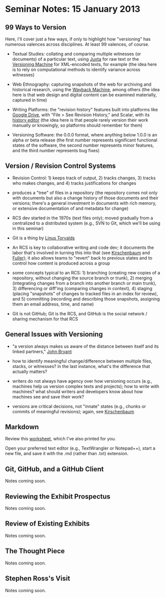 # Seminar Notes: 15 January 2013 

## 99 Ways to Version 

Here, I'll cover just a few ways, if only to highlight how "versioning" has numerous valences across disciplines. At least 99 valences, of course.   

* Textual Studies: collating and comparing multiple witnesses (or documents) of a particular text, using [Juxta](http://juxtacommons.org/) for raw text or the [Versioning Machine](http://v-machine.org) for XML-encoded texts, for example (the idea here is to rely on computational methods to identify variance across witnesses) 

* Web Ethnography: capturing snapshots of the web for archiving and historical research, using the [Wayback Machine](http://web.archive.org/web/19981202001217/http://uvic.ca/), among others (the idea here is that web design and digital content can be examined materially, captured in time) 

* Writing Platforms: the "revision history" features built into platforms like [Google Drive](http://support.google.com/drive/bin/answer.py?hl=en&answer=190843), with "File > See Revision History," and Scalar, with its [history editor](http://scalar.usc.edu/nehvectors/nicest-kids/introduction.versions) (the idea here is that people rarely version their work manually or knowingly, so platforms should remember for them) 

* Versioning Software: the 0.0.0 format, where anything below 1.0.0 is an alpha or beta release (the first number represents significant functional states of the software, the second number represents minor features, and the third number represents bug fixes) 

## Version / Revision Control Systems

* Revision Control: 1) keeps track of output, 2) tracks changes, 3) tracks who makes changes, and 4) tracks justifications for changes

* produces a "tree" of files in a repository (the repository comes not only with documents but also a change history of those documents and their versions; there's a general investment in documents with rich memory, or extensive documentation of and metadata for change) 

* RCS dev started in the 1970s (text files only); moved gradually from a centralized to a distributed system (e.g., SVN to Git, which we'll be using in this seminar) 

* Git is a thing by [Linus Torvalds](http://en.wikipedia.org/wiki/Linus_Torvalds) 

* An RCS is key to collaborative writing and code dev; it documents the labor that's involved in turning this into that (see [Kirschenbaum](http://books.google.ca/books?id=CT0oPmcrciAC&dq) and [Fuller](http://books.google.ca/books?id=1FLIHNPucroC&dq)); it also allows teams to "revert" back to previous states and to control how content is produced across a group 

* some concepts typical to an RCS: 1) branching (creating new copies of a repository, without changing the source branch or trunk), 2) merging (integrating changes from a branch into another branch or main trunk), 3) differencing or diff'ing (comparing changes in context), 4) staging (placing "snapshots" of changes to tracked files in an index for review), and 5) committing (recording and describing those snapshots, assigning them an email address, time, and name) 

* Git is not GitHub; Git is the RCS, and GitHub is the social network / sharing mechanism for that RCS

## General Issues with Versioning 

* "a version always makes us aware of the distance between itself and its linked partners," [John Bryant](http://books.google.es/books/about/The_Fluid_Text.html?hl=es&id=1w4wpOdPbu4C)  

* how to identify meaningful change/difference between multiple files, stacks, or witnesses? in the last instance, what's the difference that actually matters? 

* writers do not always have agency over how versioning occurs (e.g., machines help us version complex texts and projects); how to write with machines? what should writers and developers know about how machines see and save their work? 

* versions are critical decisions, not "innate" states (e.g., chunks or commits of meaningful revisions); again, see [Kirschenbaum](http://books.google.ca/books?id=CT0oPmcrciAC&dq)  

## Markdown 

Review this [worksheet](http://blog.lib.umn.edu/crosb002/leadership/Markdown_Cheat_Sheet.pdf), which I've also printed for you.  

Open your preferred text editor (e.g., TextWrangler or Notepad++), start a new file, and save it with the .md (rather than .txt) extension. 

## Git, GitHub, and a GitHub Client  

Notes coming soon. 

## Reviewing the Exhibit Prospectus 

Notes coming soon.  

## Review of Existing Exhibits 

Notes coming soon.  

## The Thought Piece

Notes coming soon.  

## Stephen Ross's Visit 

Notes coming soon.  


